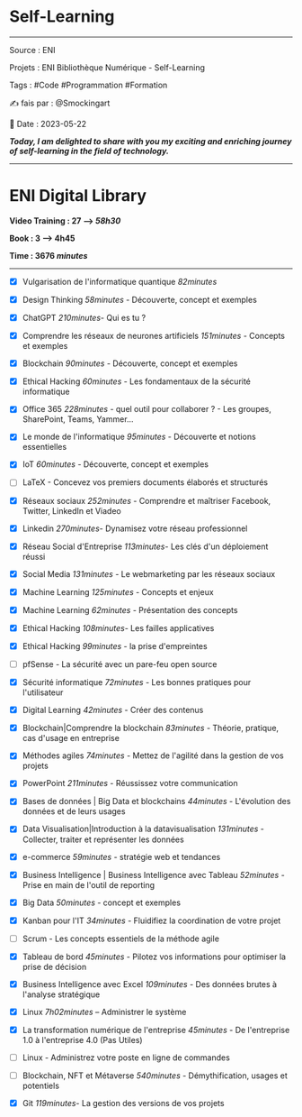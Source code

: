 # Self-Learning

***

Source : ENI

Projets : ENI Bibliothèque Numérique - Self-Learning

Tags : #Code #Programmation #Formation 

✍ fais par : @Smockingart

🧭 Date : 2023-05-22

_**Today, I am delighted to share with you my exciting and enriching journey of self-learning in the field of technology.**_

***

# ENI Digital Library

__Video Training : 27 --> *58h30*__

__Book : 3 --> 4h45__

__Time : 3676 *minutes*__

---

- [x] Vulgarisation de l'informatique quantique *82minutes*
	
- [x] Design Thinking *58minutes* - Découverte, concept et exemples
	
- [x] ChatGPT *210minutes*- Qui es tu ?
	
- [x] Comprendre les réseaux de neurones artificiels  *151minutes* - Concepts et exemples
	
- [x] Blockchain *90minutes* - Découverte, concept et exemples
	
- [x] Ethical Hacking *60minutes* - Les fondamentaux de la sécurité informatique
	
- [x] Office 365 *228minutes* - quel outil pour collaborer ? - Les groupes, SharePoint, Teams, Yammer...
	
- [x] Le monde de l'informatique *95minutes* - Découverte et notions essentielles 
	
- [x] IoT *60minutes* - Découverte, concept et exemples
	
- [ ] LaTeX - Concevez vos premiers documents élaborés et structurés
	
- [x] Réseaux sociaux *252minutes* - Comprendre et maîtriser Facebook, Twitter, LinkedIn et Viadeo
	
- [x] Linkedin *270minutes*- Dynamisez votre réseau professionnel
	
- [x] Réseau Social d'Entreprise *113minutes*- Les clés d'un déploiement réussi
	
- [x] Social Media *131minutes* - Le webmarketing par les réseaux sociaux
	
- [x] Machine Learning *125minutes* - Concepts et enjeux
	
- [x] Machine Learning *62minutes* - Présentation des concepts
	
- [x] Ethical Hacking *108minutes*- Les failles applicatives
	
- [x] Ethical Hacking *99minutes* - la prise d'empreintes
	
- [ ] pfSense - La sécurité avec un pare-feu open source
	
- [x] Sécurité informatique *72minutes* - Les bonnes pratiques pour l'utilisateur
	
- [x] Digital Learning *42minutes* - Créer des contenus
	
- [x] Blockchain|Comprendre la blockchain *83minutes* - Théorie, pratique, cas d'usage en entreprise
	
- [x] Méthodes agiles *74minutes* - Mettez de l'agilité dans la gestion de vos projets
	
- [x] PowerPoint *211minutes* - Réussissez votre communication
	
- [x] Bases de données | Big Data et blockchains *44minutes* - L'évolution des données et de leurs usages
	
- [x] Data Visualisation|Introduction à la datavisualisation *131minutes* - Collecter, traiter et représenter les données 
	
- [x] e-commerce *59minutes* - stratégie web et tendances
	
- [x] Business Intelligence | Business Intelligence avec Tableau *52minutes* - Prise en main de l'outil de reporting
	
- [x] Big Data *50minutes* - concept et exemples
	
- [x] Kanban pour l'IT *34minutes*  - Fluidifiez la coordination de votre projet
	
- [ ] Scrum - Les concepts essentiels de la méthode agile
	
- [x] Tableau de bord *45minutes* - Pilotez vos informations pour optimiser la prise de décision
	
- [x] Business Intelligence avec Excel *109minutes* - Des données brutes à l'analyse stratégique
	
- [x] Linux *7h02minutes* – Administrer le système
	
- [x] La transformation numérique de l'entreprise *45minutes* - De l'entreprise 1.0 à l'entreprise 4.0 (Pas Utiles)
	
- [ ] Linux - Administrez votre poste en ligne de commandes
	
- [ ] Blockchain, NFT et Métaverse *540minutes* - Démythification, usages et potentiels
	
- [x] Git  *119minutes*-  La gestion des versions de vos projets

